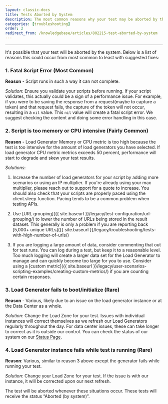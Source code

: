 ```yaml
---
layout: classic-docs
title: Tests Aborted by System
description: The most common reasons why your test may be aborted by the system.
categories: [troubleshooting]
order: 2
redirect_from: /knowledgebase/articles/802215-test-aborted-by-system
---
```


***

It's possible that your test will be aborted by the system. Below is a list of reasons this could occur from most common to least with suggested fixes:

### 1. Fatal Script Error (Most Common)

**Reason** - Script runs in such a way it can not complete.

_Solution_: Ensure you validate your scripts before running.  If your script validates, this actually could be a sign of a performance issue.  For example, if you were to be saving the response from a request(maybe to capture a token) and that request fails, the capture of the token will not occur, resulting in a `nil` value. This `nil` value will create a fatal script error. We suggest checking the content and doing some error handling in this case.

### 2. Script is too memory or CPU intensive (Fairly Common)

**Reason** - Load Generator Memory or CPU metric is too high because the test is too intensive for the amount of load generators you have selected. If load generator CPU metric metrics exceeds 50 percent, performance will start to degrade and skew your test results.

_Solutions_:

1. Increase the number of load generators for your script by adding more scenarios or using an IP multiplier. If you're already using your max multiplier, please reach out to support for a quote to increase.
You should also check that your scripts are properly paced using the client.sleep function. Pacing tends to be a common problem when testing APIs.

2. Use [URL grouping]({{ site.baseurl }}/legacy/test-configuration/url-grouping/) to lower the number of URLs being stored in the result dataset.  This generally is only a problem if you are reporting back [5,000+ unique URLs]({{ site.baseurl }}/legacy/troubleshooting/tests-with-high-number-of-urls/)

3. If you are logging a large amount of data, consider commenting that out for test runs.  You can log during a test, but keep it to a reasonable level.  Too much logging will create a larger data set for the Load Generator to manage and can quickly become too large for you to use.  Consider using a [custom metric]({{ site.baseurl }}/legacy/user-scenarios-scripting-examples/creating-custom-metrics/) if you are counting certain responses.

### 3. Load Generator fails to boot/initialize (Rare)

**Reason** - Various, likely due to an issue on the load generator instance or at the Data Center as a whole.

_Solution_:  Change the Load Zone for your test. Issues with individual instances will correct themselves as we refresh our Load Generators regularly throughout the day. For data center issues, these can take longer to correct as it is outside our control. You can check the status of our system on our [Status Page](http://status.loadimpact.com/).

### 4. Load Generator instance fails while test is running (Rare)

**Reason**: Various, similar to reason 3 above except the generator fails while running your test.

_Solution_: Change your Load Zone for your test.  If the issue is with our instance, it will be corrected upon our next refresh.


The test will be aborted whenever these situations occur. These tests will receive the status “Aborted (by system)”.

